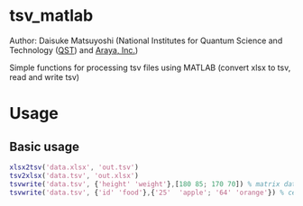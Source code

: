 # tsv_matlab
Author: Daisuke Matsuyoshi (National Institutes for Quantum Science and Technology ([QST](https://www.qst.go.jp/site/qst-english/)) and [Araya, Inc.](https://www.araya.org/))

Simple functions for processing tsv files using MATLAB (convert xlsx to tsv, read and write tsv)

# Usage

## Basic usage
```matlab
xlsx2tsv('data.xlsx', 'out.tsv')
tsv2xlsx('data.tsv', 'out.xlsx')
tsvwrite('data.tsv', {'height' 'weight'},[180 85; 170 70]) % matrix data
tsvwrite('data.tsv', {'id' 'food'},{'25'  'apple'; '64' 'orange'}) % cell data
```

